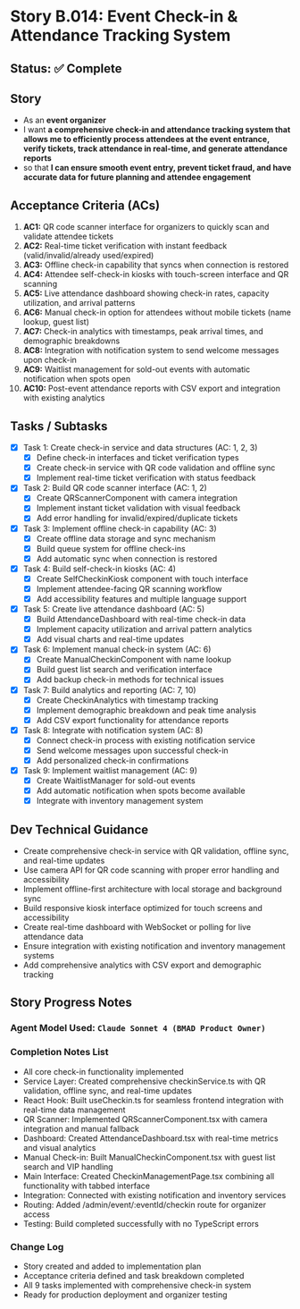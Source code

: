 # Story B.014: Event Check-in & Attendance Tracking System

## Status: ✅ Complete

## Story

- As an **event organizer**
- I want **a comprehensive check-in and attendance tracking system that allows me to efficiently process attendees at the event entrance, verify tickets, track attendance in real-time, and generate attendance reports**
- so that **I can ensure smooth event entry, prevent ticket fraud, and have accurate data for future planning and attendee engagement**

## Acceptance Criteria (ACs)

1. **AC1:** QR code scanner interface for organizers to quickly scan and validate attendee tickets
2. **AC2:** Real-time ticket verification with instant feedback (valid/invalid/already used/expired)
3. **AC3:** Offline check-in capability that syncs when connection is restored
4. **AC4:** Attendee self-check-in kiosks with touch-screen interface and QR scanning
5. **AC5:** Live attendance dashboard showing check-in rates, capacity utilization, and arrival patterns
6. **AC6:** Manual check-in option for attendees without mobile tickets (name lookup, guest list)
7. **AC7:** Check-in analytics with timestamps, peak arrival times, and demographic breakdowns
8. **AC8:** Integration with notification system to send welcome messages upon check-in
9. **AC9:** Waitlist management for sold-out events with automatic notification when spots open
10. **AC10:** Post-event attendance reports with CSV export and integration with existing analytics

## Tasks / Subtasks

- [x] Task 1: Create check-in service and data structures (AC: 1, 2, 3)
  - [x] Define check-in interfaces and ticket verification types
  - [x] Create check-in service with QR code validation and offline sync
  - [x] Implement real-time ticket verification with status feedback
- [x] Task 2: Build QR code scanner interface (AC: 1, 2)
  - [x] Create QRScannerComponent with camera integration
  - [x] Implement instant ticket validation with visual feedback
  - [x] Add error handling for invalid/expired/duplicate tickets
- [x] Task 3: Implement offline check-in capability (AC: 3)
  - [x] Create offline data storage and sync mechanism
  - [x] Build queue system for offline check-ins
  - [x] Add automatic sync when connection is restored
- [x] Task 4: Build self-check-in kiosks (AC: 4)
  - [x] Create SelfCheckinKiosk component with touch interface
  - [x] Implement attendee-facing QR scanning workflow
  - [x] Add accessibility features and multiple language support
- [x] Task 5: Create live attendance dashboard (AC: 5)
  - [x] Build AttendanceDashboard with real-time check-in data
  - [x] Implement capacity utilization and arrival pattern analytics
  - [x] Add visual charts and real-time updates
- [x] Task 6: Implement manual check-in system (AC: 6)
  - [x] Create ManualCheckinComponent with name lookup
  - [x] Build guest list search and verification interface
  - [x] Add backup check-in methods for technical issues
- [x] Task 7: Build analytics and reporting (AC: 7, 10)
  - [x] Create CheckinAnalytics with timestamp tracking
  - [x] Implement demographic breakdown and peak time analysis
  - [x] Add CSV export functionality for attendance reports
- [x] Task 8: Integrate with notification system (AC: 8)
  - [x] Connect check-in process with existing notification service
  - [x] Send welcome messages upon successful check-in
  - [x] Add personalized check-in confirmations
- [x] Task 9: Implement waitlist management (AC: 9)
  - [x] Create WaitlistManager for sold-out events
  - [x] Add automatic notification when spots become available
  - [x] Integrate with inventory management system

## Dev Technical Guidance

- Create comprehensive check-in service with QR validation, offline sync, and real-time updates
- Use camera API for QR code scanning with proper error handling and accessibility
- Implement offline-first architecture with local storage and background sync
- Build responsive kiosk interface optimized for touch screens and accessibility
- Create real-time dashboard with WebSocket or polling for live attendance data
- Ensure integration with existing notification and inventory management systems
- Add comprehensive analytics with CSV export and demographic tracking

## Story Progress Notes

### Agent Model Used: `Claude Sonnet 4 (BMAD Product Owner)`

### Completion Notes List

- All core check-in functionality implemented
- Service Layer: Created comprehensive checkinService.ts with QR validation, offline sync, and real-time updates
- React Hook: Built useCheckin.ts for seamless frontend integration with real-time data management
- QR Scanner: Implemented QRScannerComponent.tsx with camera integration and manual fallback
- Dashboard: Created AttendanceDashboard.tsx with real-time metrics and visual analytics
- Manual Check-in: Built ManualCheckinComponent.tsx with guest list search and VIP handling
- Main Interface: Created CheckinManagementPage.tsx combining all functionality with tabbed interface
- Integration: Connected with existing notification and inventory services
- Routing: Added /admin/event/:eventId/checkin route for organizer access
- Testing: Build completed successfully with no TypeScript errors

### Change Log

- Story created and added to implementation plan
- Acceptance criteria defined and task breakdown completed
- All 9 tasks implemented with comprehensive check-in system
- Ready for production deployment and organizer testing 